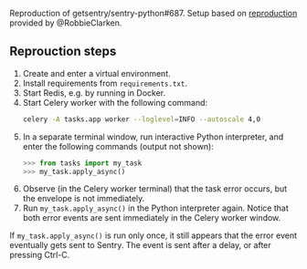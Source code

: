 Reproduction of getsentry/sentry-python#687. Setup based on [reproduction](https://github.com/getsentry/sentry-python/issues/687#issuecomment-1811523620) provided by @RobbieClarken.

## Reprouction steps

1. Create and enter a virtual environment.
2. Install requirements from `requirements.txt`.
3. Start Redis, e.g. by running in Docker.
4. Start Celery worker with the following command:
   ```sh
   celery -A tasks.app worker --loglevel=INFO --autoscale 4,0
   ```
5. In a separate terminal window, run interactive Python interpreter, and enter the following commands (output not shown):
   ```python
   >>> from tasks import my_task
   >>> my_task.apply_async()
   ```
6. Observe (in the Celery worker terminal) that the task error occurs, but the envelope is not immediately.
7. Run `my_task.apply_async()` in the Python interpreter again. Notice that both error events are sent immediately in the Celery worker window.

If `my_task.apply_async()` is run only once, it still appears that the error event eventually gets sent to Sentry. The event is sent after a delay, or after pressing Ctrl-C.
